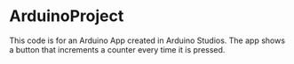 # ArduinoProject

This code is for an Arduino App created in Arduino Studios. The app shows a button that increments a counter every time it is pressed.
